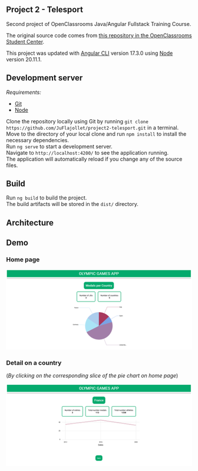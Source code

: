## Project 2 - Telesport

Second project of OpenClassrooms Java/Angular Fullstack Training Course.

The original source code comes from [this repository in the OpenClassrooms Student Center](https://github.com/OpenClassrooms-Student-Center/Developpez-le-front-end-en-utilisant-Angular).

This project was updated with [Angular CLI](https://github.com/angular/angular-cli) version 17.3.0 using [Node](https://docs.npmjs.com/about-npm) version 20.11.1.

## Development server

_Requirements:_
- [Git](https://git-scm.com/book/en/v2/Getting-Started-Installing-Git)
- [Node](https://docs.npmjs.com/downloading-and-installing-node-js-and-npm)

Clone the repository locally using Git by running `git clone https://github.com/JuFlajollet/project2-telesport.git` in a terminal.\
Move to the directory of your local clone and run `npm install` to install the necessary dependencies.\
Run `ng serve` to start a development server.\
Navigate to `http://localhost:4200/` to see the application running.\
The application will automatically reload if you change any of the source files.

## Build

Run `ng build` to build the project.\
The build artifacts will be stored in the `dist/` directory.

## Architecture

## Demo

### Home page

![Image of the home page](src/assets/img/homepage.PNG)

###  Detail on a country 
(_By clicking on the corresponding slice of the pie chart on home page_)

![Image of the detail page](src/assets/img/detailpage.PNG)




